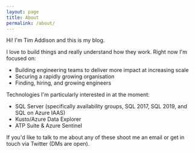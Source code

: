 ```yaml
---
layout: page
title: About
permalink: /about/
---
```


Hi! I'm Tim Addison and this is my blog.

I love to build things and really understand how they work.  Right now I'm focused on:

- Building engineering teams to deliver more impact at increasing scale
- Securing a rapidly growing organisation
- Finding, hiring, and growing engineers

Technologies I'm particularly interested in at the moment:

- SQL Server (specifically availability groups, SQL 2017, SQL 2019, and SQL on Azure IAAS)
- Kusto/Azure Data Explorer
- ATP Suite & Azure Sentinel

If you'd like to talk to me about any of these shoot me an email or get in touch via Twitter (DMs are open).